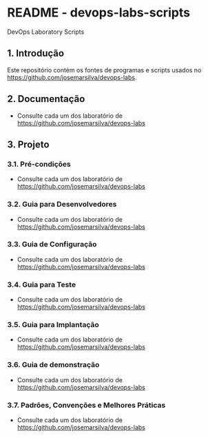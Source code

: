# README - devops-labs-scripts
DevOps Laboratory Scripts

## 1. Introdução

Este repositório contém os fontes de programas e scripts usados no https://github.com/josemarsilva/devops-labs.


## 2. Documentação

* Consulte cada um dos laboratório de https://github.com/josemarsilva/devops-labs

## 3. Projeto

### 3.1. Pré-condições

* Consulte cada um dos laboratório de https://github.com/josemarsilva/devops-labs

### 3.2. Guia para Desenvolvedores

* Consulte cada um dos laboratório de https://github.com/josemarsilva/devops-labs


### 3.3. Guia de Configuração

* Consulte cada um dos laboratório de https://github.com/josemarsilva/devops-labs


### 3.4. Guia para Teste

* Consulte cada um dos laboratório de https://github.com/josemarsilva/devops-labs


### 3.5. Guia para Implantação

* Consulte cada um dos laboratório de https://github.com/josemarsilva/devops-labs

### 3.6. Guia de demonstração

* Consulte cada um dos laboratório de https://github.com/josemarsilva/devops-labs


### 3.7. Padrões, Convenções e Melhores Práticas

* Consulte cada um dos laboratório de https://github.com/josemarsilva/devops-labs

